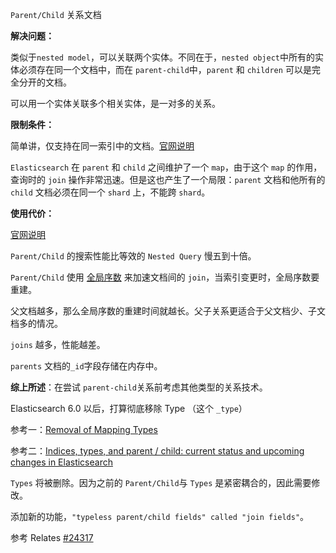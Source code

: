 `Parent/Child` 关系文档

**解决问题：**

类似于`nested model`，可以关联两个实体。不同在于，`nested object`中所有的实体必须存在同一个文档中，而在 `parent-child`中，`parent` 和 `children` 可以是完全分开的文档。

可以用一个实体关联多个相关实体，是一对多的关系。

**限制条件：**

简单讲，仅支持在同一索引中的文档。[官网说明](https://www.elastic.co/guide/en/elasticsearch/guide/current/parent-child.html)

`Elasticsearch` 在 `parent` 和 `child` 之间维护了一个 `map`，由于这个 `map` 的作用，查询时的 `join` 操作非常迅速。但是这也产生了一个局限：`parent` 文档和他所有的 `child` 文档必须在同一个 `shard` 上，不能跨 `shard`。

**使用代价：**

[官网说明](https://www.elastic.co/guide/en/elasticsearch/guide/current/parent-child-performance.html#_global_ordinals_and_latency)

`Parent/Child`  的搜索性能比等效的 `Nested Query` 慢五到十倍。

`Parent/Child`  使用 [全局序数](https://www.elastic.co/guide/cn/elasticsearch/guide/current/preload-fielddata.html#global-ordinals) 来加速文档间的 `join`，当索引变更时，全局序数要重建。

父文档越多，那么全局序数的重建时间就越长。父子关系更适合于父文档少、子文档多的情况。

`joins` 越多，性能越差。

`parents` 文档的`_id`字段存储在内存中。

**综上所述**：在尝试 `parent-child`关系前考虑其他类型的关系技术。

Elasticsearch 6.0 以后，打算彻底移除 Type （这个 `_type`）

参考一：[Removal of Mapping Types](https://www.elastic.co/blog/elasticsearch-6-0-0-alpha1-released)

参考二：[Indices, types, and parent / child: current status and upcoming changes in Elasticsearch](https://www.elastic.co/blog/index-type-parent-child-join-now-future-in-elasticsearch)

`Types` 将被删除。因为之前的 `Parent/Child`与 `Types` 是紧密耦合的，因此需要修改。

添加新的功能，`"typeless parent/child fields" called "join fields"`。

参考 Relates [\#24317](https://github.com/elastic/elasticsearch/pull/24317)

